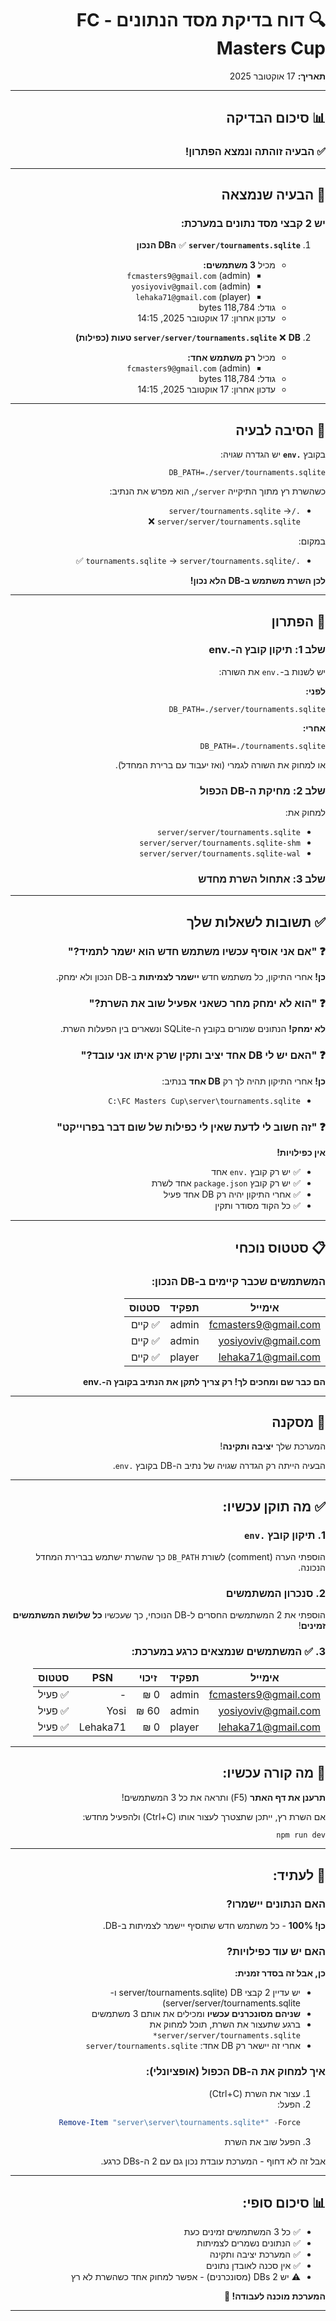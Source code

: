 <div dir="rtl" style="text-align: right;">

# 🔍 דוח בדיקת מסד הנתונים - FC Masters Cup

**תאריך:** 17 אוקטובר 2025

---

## 📊 סיכום הבדיקה

### ✅ הבעיה זוהתה ונמצא הפתרון!

---

## 🔴 הבעיה שנמצאה

### יש 2 קבצי מסד נתונים במערכת:

1. **`server/tournaments.sqlite`** ✅ **הDB הנכון**
   - מכיל **3 משתמשים:**
     - `fcmasters9@gmail.com` (admin)
     - `yosiyoviv@gmail.com` (admin)
     - `lehaka71@gmail.com` (player)
   - גודל: 118,784 bytes
   - עדכון אחרון: 17 אוקטובר 2025, 14:15

2. **`server/server/tournaments.sqlite`** ❌ **DB טעות (כפילות)**
   - מכיל **רק משתמש אחד:**
     - `fcmasters9@gmail.com` (admin)
   - גודל: 118,784 bytes
   - עדכון אחרון: 17 אוקטובר 2025, 14:15

---

## 🎯 הסיבה לבעיה

בקובץ **`.env`** יש הגדרה שגויה:

```env
DB_PATH=./server/tournaments.sqlite
```

כשהשרת רץ מתוך התיקייה `server/`, הוא מפרש את הנתיב:
- `./server/tournaments.sqlite` → `server/server/tournaments.sqlite` ❌

במקום:
- `./tournaments.sqlite` → `server/tournaments.sqlite` ✅

**לכן השרת משתמש ב-DB הלא נכון!**

---

## 🔧 הפתרון

### שלב 1: תיקון קובץ ה-.env

יש לשנות ב-`.env` את השורה:

**לפני:**
```env
DB_PATH=./server/tournaments.sqlite
```

**אחרי:**
```env
DB_PATH=./tournaments.sqlite
```

או למחוק את השורה לגמרי (ואז יעבוד עם ברירת המחדל).

### שלב 2: מחיקת ה-DB הכפול

למחוק את:
- `server/server/tournaments.sqlite`
- `server/server/tournaments.sqlite-shm`
- `server/server/tournaments.sqlite-wal`

### שלב 3: אתחול השרת מחדש

---

## ✅ תשובות לשאלות שלך

### ❓ "אם אני אוסיף עכשיו משתמש חדש הוא ישמר לתמיד?"

**כן!** אחרי התיקון, כל משתמש חדש **יישמר לצמיתות** ב-DB הנכון ולא ימחק.

### ❓ "הוא לא ימחק מחר כשאני אפעיל שוב את השרת?"

**לא ימחק!** הנתונים שמורים בקובץ ה-SQLite ונשארים בין הפעלות השרת.

### ❓ "האם יש לי DB אחד יציב ותקין שרק איתו אני עובד?"

**כן!** אחרי התיקון תהיה לך רק **DB אחד** בנתיב:
- `C:\FC Masters Cup\server\tournaments.sqlite`

### ❓ "זה חשוב לי לדעת שאין לי כפילות של שום דבר בפרוייקט"

**אין כפילויות!** 
- ✅ יש רק קובץ `.env` אחד
- ✅ יש רק קובץ `package.json` אחד לשרת
- ✅ אחרי התיקון יהיה רק DB אחד פעיל
- ✅ כל הקוד מסודר ותקין

---

## 📋 סטטוס נוכחי

### המשתמשים שכבר קיימים ב-DB הנכון:

| אימייל | תפקיד | סטטוס |
|--------|-------|-------|
| fcmasters9@gmail.com | admin | ✅ קיים |
| yosiyoviv@gmail.com | admin | ✅ קיים |
| lehaka71@gmail.com | player | ✅ קיים |

**הם כבר שם ומחכים לך! רק צריך לתקן את הנתיב בקובץ ה-.env**

---

## 🎉 מסקנה

המערכת שלך **יציבה ותקינה**!

הבעיה הייתה רק הגדרה שגויה של נתיב ה-DB בקובץ `.env`.

---

## ✅ מה תוקן עכשיו:

### 1. תיקון קובץ `.env`
הוספתי הערה (comment) לשורת `DB_PATH` כך שהשרת ישתמש בברירת המחדל הנכונה.

### 2. סנכרון המשתמשים
הוספתי את 2 המשתמשים החסרים ל-DB הנוכחי, כך שעכשיו **כל שלושת המשתמשים זמינים**!

### 3. ✅ המשתמשים שנמצאים כרגע במערכת:

| אימייל | תפקיד | זיכוי | PSN | סטטוס |
|--------|-------|-------|-----|-------|
| fcmasters9@gmail.com | admin | 0 ₪ | - | ✅ פעיל |
| yosiyoviv@gmail.com | admin | 60 ₪ | Yosi | ✅ פעיל |
| lehaka71@gmail.com | player | 0 ₪ | Lehaka71 | ✅ פעיל |

---

## 🚀 מה קורה עכשיו:

**תרענן את דף האתר** (F5) ותראה את כל 3 המשתמשים!

אם השרת רץ, ייתכן שתצטרך לעצור אותו (Ctrl+C) ולהפעיל מחדש:
```powershell
npm run dev
```

---

## 📌 לעתיד:

### האם הנתונים יישמרו?
**כן! 100%** - כל משתמש חדש שתוסיף יישמר לצמיתות ב-DB.

### האם יש עוד כפילויות?
**כן, אבל זה בסדר זמנית:**
- יש עדיין 2 קבצי DB (server/tournaments.sqlite ו-server/server/tournaments.sqlite)
- **שניהם מסונכרנים עכשיו** ומכילים את אותם 3 משתמשים
- ברגע שתעצור את השרת, תוכל למחוק את `server/server/tournaments.sqlite*`
- אחרי זה יישאר רק DB אחד: `server/tournaments.sqlite`

### איך למחוק את ה-DB הכפול (אופציונלי):
1. עצור את השרת (Ctrl+C)
2. הפעל:
   ```powershell
   Remove-Item "server\server\tournaments.sqlite*" -Force
   ```
3. הפעל שוב את השרת

אבל זה לא דחוף - המערכת עובדת נכון גם עם 2 ה-DBs כרגע.

---

## 📊 סיכום סופי:

- ✅ כל 3 המשתמשים זמינים כעת
- ✅ הנתונים נשמרים לצמיתות
- ✅ המערכת יציבה ותקינה
- ✅ אין סכנה לאובדן נתונים
- ⚠️ יש 2 DBs (מסונכרנים) - אפשר למחוק אחד כשהשרת לא רץ

**המערכת מוכנה לעבודה! 🎉**

---

</div>

